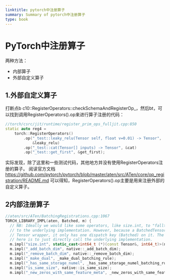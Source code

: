 ```yaml
---
linktitle: pytorch中注册算子
summary: Summary of pytorch中注册算子
type: book
---
```

# PyTorch中注册算子
两种方法：
- 内部算子
- 外部自定义算子
## 1.外部自定义算子
打断点b c10::RegisterOperators::checkSchemaAndRegisterOp_，然后bt，可以找到调用RegisterOperators().op来进行算子注册的代码：
```c++
//torch/csrc/jit/runtime/register_prim_ops_fulljit.cpp:850
static auto reg4 =
    torch::RegisterOperators()
        .op("_test::leaky_relu(Tensor self, float v=0.01) -> Tensor",
            &leaky_relu)
        .op("_test::cat(Tensor[] inputs) -> Tensor", &cat)
        .op("_test::get_first", &get_first);
```
实际发现，除了这里和一些测试代码，其他地方并没有使用RegisterOperators注册的算子。
阅读官方文档
https://github.com/pytorch/pytorch/blob/master/aten/src/ATen/core/op_registration/README.md
可以得知，RegisterOperators().op主要是用来注册外部的自定义算子。

## 2内部注册算子
```c++
//aten/src/ATen/BatchingRegistrations.cpp:1067
TORCH_LIBRARY_IMPL(aten, Batched, m) {
  // NB: Ideally we would like some operators, like size.int, to "fallthrough"
  // to the underlying implementation. However, because a BatchedTensor is a
  // Tensor wrapper, it only has one dispatch key (Batched) on it. The resolution
  // here is to just directly call the underlying implementation.
  m.impl("size.int", static_cast<int64_t (*)(const Tensor&, int64_t)>(native::size));
  m.impl("_add_batch_dim", native::_add_batch_dim);
  m.impl("_remove_batch_dim", native::_remove_batch_dim);
  m.impl("_make_dual", _make_dual_batching_rule);
  m.impl("_has_same_storage_numel", _has_same_storage_numel_batching_rule);
  m.impl("is_same_size", native::is_same_size);
  m.impl("_new_zeros_with_same_feature_meta", _new_zeros_with_same_feature_meta_batching_rule);
```
